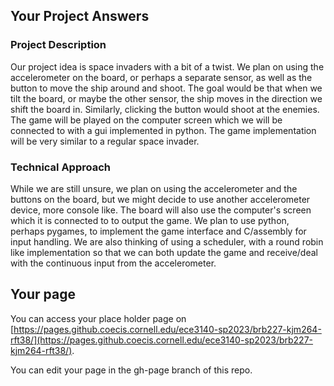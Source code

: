 ## Your Project Answers

### Project Description

Our project idea is space invaders with a bit of a twist. We plan on using the accelerometer on the board, or perhaps a separate sensor, as well as the button to move the ship around and shoot. The goal would be that when we tilt the board, or maybe the other sensor, the ship moves in the direction we shift the board in. Similarly, clicking the button would shoot at the enemies. The game will be played on the computer screen which we will be connected to with a gui implemented in python. The game implementation will be very similar to a regular space invader. 
### Technical Approach

While we are still unsure, we plan on using the accelerometer and the buttons on the board, but we might decide to use another accelerometer device, more console like. The board will also use the computer's screen which it is connected to to output the game. We plan to use python, perhaps pygames, to implement the game interface and C/assembly for input handling. We are also thinking of using a scheduler, with a round robin like implementation so that we can both update the game and receive/deal with the continuous input from the accelerometer. 
## Your page
You can access your place holder page on [https://pages.github.coecis.cornell.edu/ece3140-sp2023/brb227-kjm264-rft38/](https://pages.github.coecis.cornell.edu/ece3140-sp2023/brb227-kjm264-rft38/).

You can edit your page in the gh-page branch of this repo.
